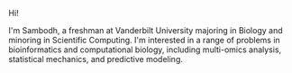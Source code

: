 Hi!

I'm Sambodh, a freshman at Vanderbilt University majoring in Biology and minoring in Scientific Computing. I'm interested in a range of problems in bioinformatics and computational biology, including multi-omics analysis, statistical mechanics, and predictive modeling. 

<!--
**SambodhS/SambodhS** is a ✨ _special_ ✨ repository because its `README.md` (this file) appears on your GitHub profile.

Here are some ideas to get you started:

- 🔭 I’m currently working on ...
- 🌱 I’m currently learning ...
- 👯 I’m looking to collaborate on ...
- 🤔 I’m looking for help with ...
- 💬 Ask me about ...
- 📫 How to reach me: ...
- 😄 Pronouns: ...
- ⚡ Fun fact: ...
-->
